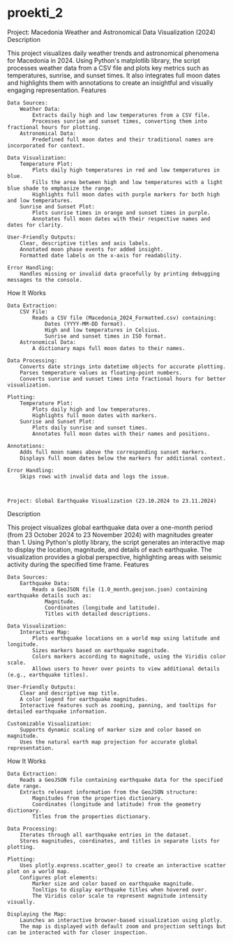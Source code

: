 # proekti_2

Project: Macedonia Weather and Astronomical Data Visualization (2024)
Description

This project visualizes daily weather trends and astronomical phenomena for Macedonia in 2024. Using Python's matplotlib library, the script processes weather data from a CSV file and plots key metrics such as temperatures, sunrise, and sunset times. It also integrates full moon dates and highlights them with annotations to create an insightful and visually engaging representation.
Features

    Data Sources:
        Weather Data:
            Extracts daily high and low temperatures from a CSV file.
            Processes sunrise and sunset times, converting them into fractional hours for plotting.
        Astronomical Data:
            Predefined full moon dates and their traditional names are incorporated for context.

    Data Visualization:
        Temperature Plot:
            Plots daily high temperatures in red and low temperatures in blue.
            Fills the area between high and low temperatures with a light blue shade to emphasize the range.
            Highlights full moon dates with purple markers for both high and low temperatures.
        Sunrise and Sunset Plot:
            Plots sunrise times in orange and sunset times in purple.
            Annotates full moon dates with their respective names and dates for clarity.

    User-Friendly Outputs:
        Clear, descriptive titles and axis labels.
        Annotated moon phase events for added insight.
        Formatted date labels on the x-axis for readability.

    Error Handling:
        Handles missing or invalid data gracefully by printing debugging messages to the console.

How It Works

    Data Extraction:
        CSV File:
            Reads a CSV file (Macedonia_2024_Formatted.csv) containing:
                Dates (YYYY-MM-DD format).
                High and low temperatures in Celsius.
                Sunrise and sunset times in ISO format.
        Astronomical Data:
            A dictionary maps full moon dates to their names.

    Data Processing:
        Converts date strings into datetime objects for accurate plotting.
        Parses temperature values as floating-point numbers.
        Converts sunrise and sunset times into fractional hours for better visualization.

    Plotting:
        Temperature Plot:
            Plots daily high and low temperatures.
            Highlights full moon dates with markers.
        Sunrise and Sunset Plot:
            Plots daily sunrise and sunset times.
            Annotates full moon dates with their names and positions.

    Annotations:
        Adds full moon names above the corresponding sunset markers.
        Displays full moon dates below the markers for additional context.

    Error Handling:
        Skips rows with invalid data and logs the issue.



    Project: Global Earthquake Visualization (23.10.2024 to 23.11.2024)
Description

This project visualizes global earthquake data over a one-month period (from 23 October 2024 to 23 November 2024) with magnitudes greater than 1. Using Python's plotly library, the script generates an interactive map to display the location, magnitude, and details of each earthquake. The visualization provides a global perspective, highlighting areas with seismic activity during the specified time frame.
Features

    Data Sources:
        Earthquake Data:
            Reads a GeoJSON file (1.0_month.geojson.json) containing earthquake details such as:
                Magnitude.
                Coordinates (longitude and latitude).
                Titles with detailed descriptions.

    Data Visualization:
        Interactive Map:
            Plots earthquake locations on a world map using latitude and longitude.
            Sizes markers based on earthquake magnitude.
            Colors markers according to magnitude, using the Viridis color scale.
            Allows users to hover over points to view additional details (e.g., earthquake titles).

    User-Friendly Outputs:
        Clear and descriptive map title.
        A color legend for earthquake magnitudes.
        Interactive features such as zooming, panning, and tooltips for detailed earthquake information.

    Customizable Visualization:
        Supports dynamic scaling of marker size and color based on magnitude.
        Uses the natural earth map projection for accurate global representation.

How It Works

    Data Extraction:
        Reads a GeoJSON file containing earthquake data for the specified date range.
        Extracts relevant information from the GeoJSON structure:
            Magnitudes from the properties dictionary.
            Coordinates (longitude and latitude) from the geometry dictionary.
            Titles from the properties dictionary.

    Data Processing:
        Iterates through all earthquake entries in the dataset.
        Stores magnitudes, coordinates, and titles in separate lists for plotting.

    Plotting:
        Uses plotly.express.scatter_geo() to create an interactive scatter plot on a world map.
        Configures plot elements:
            Marker size and color based on earthquake magnitude.
            Tooltips to display earthquake titles when hovered over.
            The Viridis color scale to represent magnitude intensity visually.

    Displaying the Map:
        Launches an interactive browser-based visualization using plotly.
        The map is displayed with default zoom and projection settings but can be interacted with for closer inspection.
